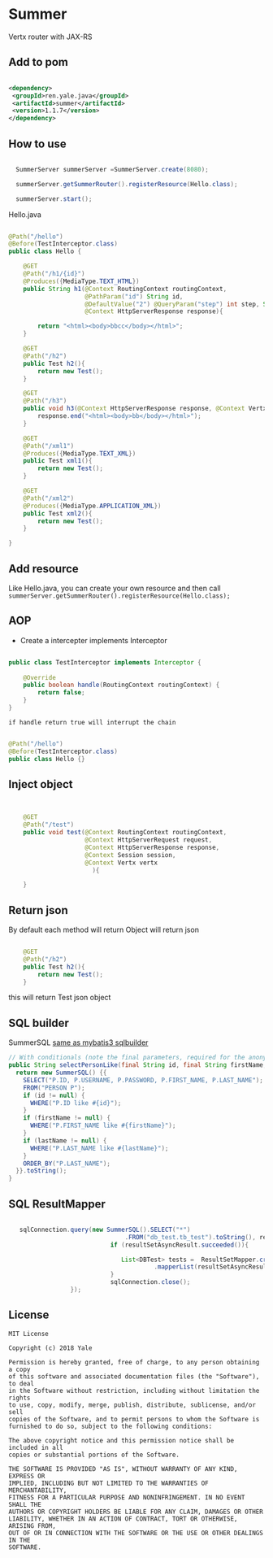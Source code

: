 # Summer

Vertx router with JAX-RS

## Add to pom

 ```xml

<dependency>
  <groupId>ren.yale.java</groupId>
  <artifactId>summer</artifactId>
  <version>1.1.7</version>
</dependency>

```

## How to use

```java

  SummerServer summerServer =SummerServer.create(8080);

  summerServer.getSummerRouter().registerResource(Hello.class);

  summerServer.start();

```

Hello.java

```java

@Path("/hello")
@Before(TestInterceptor.class)
public class Hello {

    @GET
    @Path("/h1/{id}")
    @Produces({MediaType.TEXT_HTML})
    public String h1(@Context RoutingContext routingContext,
                     @PathParam("id") String id,
                     @DefaultValue("2") @QueryParam("step") int step, String text, @Context HttpServerRequest request,
                     @Context HttpServerResponse response){

        return "<html><body>bbcc</body></html>";
    }

    @GET
    @Path("/h2")
    public Test h2(){
        return new Test();
    }

    @GET
    @Path("/h3")
    public void h3(@Context HttpServerResponse response, @Context Vertx vertx){
        response.end("<html><body>bb</body></html>");
    }

    @GET
    @Path("/xml1")
    @Produces({MediaType.TEXT_XML})
    public Test xml1(){
        return new Test();
    }

    @GET
    @Path("/xml2")
    @Produces({MediaType.APPLICATION_XML})
    public Test xml2(){
        return new Test();
    }

}


```

## Add resource

Like Hello.java, you can create your own resource and then call `summerServer.getSummerRouter().registerResource(Hello.class);`

## AOP

- Create a intercepter implements Interceptor

```java

public class TestInterceptor implements Interceptor {
    
    @Override
    public boolean handle(RoutingContext routingContext) {
        return false;
    }
}

```
`if handle return true will interrupt the chain`


```java

@Path("/hello")
@Before(TestInterceptor.class)
public class Hello {}

```

## Inject object 

```java


    @GET
    @Path("/test")
    public void test(@Context RoutingContext routingContext,
                     @Context HttpServerRequest request,
                     @Context HttpServerResponse response,
                     @Context Session session,
                     @Context Vertx vertx
                       ){

    }

```

## Return json

By default each method will return Object will return json 

```java

    @GET
    @Path("/h2")
    public Test h2(){
        return new Test();
    }

```
this will return Test json object

## SQL builder

SummerSQL [same as mybatis3 sqlbuilder](http://www.mybatis.org/mybatis-3/statement-builders.html)

```java
// With conditionals (note the final parameters, required for the anonymous inner class to access them)
public String selectPersonLike(final String id, final String firstName, final String lastName) {
  return new SummerSQL() {{
    SELECT("P.ID, P.USERNAME, P.PASSWORD, P.FIRST_NAME, P.LAST_NAME");
    FROM("PERSON P");
    if (id != null) {
      WHERE("P.ID like #{id}");
    }
    if (firstName != null) {
      WHERE("P.FIRST_NAME like #{firstName}");
    }
    if (lastName != null) {
      WHERE("P.LAST_NAME like #{lastName}");
    }
    ORDER_BY("P.LAST_NAME");
  }}.toString();
}


```

## SQL ResultMapper

```java

   sqlConnection.query(new SummerSQL().SELECT("*")
                                .FROM("db_test.tb_test").toString(), resultSetAsyncResult -> {
                            if (resultSetAsyncResult.succeeded()){

                               List<DBTest> tests =  ResultSetMapper.create().camelName()
                                        .mapperList(resultSetAsyncResult.result(), DBTest.class);
                            }
                            sqlConnection.close();
                 });


```


## License

```
MIT License

Copyright (c) 2018 Yale

Permission is hereby granted, free of charge, to any person obtaining a copy
of this software and associated documentation files (the "Software"), to deal
in the Software without restriction, including without limitation the rights
to use, copy, modify, merge, publish, distribute, sublicense, and/or sell
copies of the Software, and to permit persons to whom the Software is
furnished to do so, subject to the following conditions:

The above copyright notice and this permission notice shall be included in all
copies or substantial portions of the Software.

THE SOFTWARE IS PROVIDED "AS IS", WITHOUT WARRANTY OF ANY KIND, EXPRESS OR
IMPLIED, INCLUDING BUT NOT LIMITED TO THE WARRANTIES OF MERCHANTABILITY,
FITNESS FOR A PARTICULAR PURPOSE AND NONINFRINGEMENT. IN NO EVENT SHALL THE
AUTHORS OR COPYRIGHT HOLDERS BE LIABLE FOR ANY CLAIM, DAMAGES OR OTHER
LIABILITY, WHETHER IN AN ACTION OF CONTRACT, TORT OR OTHERWISE, ARISING FROM,
OUT OF OR IN CONNECTION WITH THE SOFTWARE OR THE USE OR OTHER DEALINGS IN THE
SOFTWARE.

```


